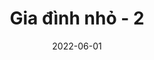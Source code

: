 ---
title: Gia đình nhỏ - 2
date: 2022-06-01
tags: vetuiminh
image: /assets/ve-tui-minh/b70f7377e8c02c9e75d1.jpg
imageAlt: Gia đình nhỏ - 2
description: Gia đình nhỏ - 2
---
